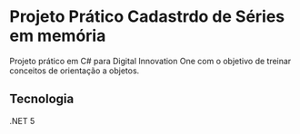 # Projeto Prático Cadastrdo de Séries em memória
Projeto prático em C# para Digital Innovation One com o objetivo de treinar conceitos de orientação a objetos.

## Tecnologia
.NET 5